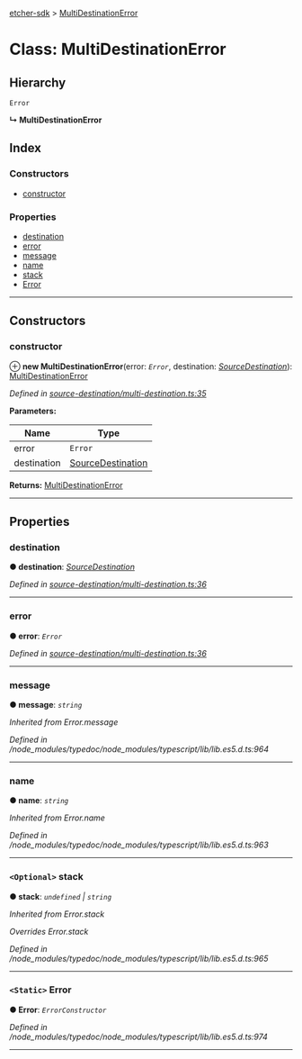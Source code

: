 [etcher-sdk](../README.md) > [MultiDestinationError](../classes/multidestinationerror.md)

# Class: MultiDestinationError

## Hierarchy

 `Error`

**↳ MultiDestinationError**

## Index

### Constructors

* [constructor](multidestinationerror.md#constructor)

### Properties

* [destination](multidestinationerror.md#destination)
* [error](multidestinationerror.md#error)
* [message](multidestinationerror.md#message)
* [name](multidestinationerror.md#name)
* [stack](multidestinationerror.md#stack)
* [Error](multidestinationerror.md#error-1)

---

## Constructors

<a id="constructor"></a>

###  constructor

⊕ **new MultiDestinationError**(error: *`Error`*, destination: *[SourceDestination](sourcedestination.md)*): [MultiDestinationError](multidestinationerror.md)

*Defined in [source-destination/multi-destination.ts:35](https://github.com/balena-io-modules/etcher-sdk/blob/050d15d/lib/source-destination/multi-destination.ts#L35)*

**Parameters:**

| Name | Type |
| ------ | ------ |
| error | `Error` |
| destination | [SourceDestination](sourcedestination.md) |

**Returns:** [MultiDestinationError](multidestinationerror.md)

___

## Properties

<a id="destination"></a>

###  destination

**● destination**: *[SourceDestination](sourcedestination.md)*

*Defined in [source-destination/multi-destination.ts:36](https://github.com/balena-io-modules/etcher-sdk/blob/050d15d/lib/source-destination/multi-destination.ts#L36)*

___
<a id="error"></a>

###  error

**● error**: *`Error`*

*Defined in [source-destination/multi-destination.ts:36](https://github.com/balena-io-modules/etcher-sdk/blob/050d15d/lib/source-destination/multi-destination.ts#L36)*

___
<a id="message"></a>

###  message

**● message**: *`string`*

*Inherited from Error.message*

*Defined in /node_modules/typedoc/node_modules/typescript/lib/lib.es5.d.ts:964*

___
<a id="name"></a>

###  name

**● name**: *`string`*

*Inherited from Error.name*

*Defined in /node_modules/typedoc/node_modules/typescript/lib/lib.es5.d.ts:963*

___
<a id="stack"></a>

### `<Optional>` stack

**● stack**: *`undefined` \| `string`*

*Inherited from Error.stack*

*Overrides Error.stack*

*Defined in /node_modules/typedoc/node_modules/typescript/lib/lib.es5.d.ts:965*

___
<a id="error-1"></a>

### `<Static>` Error

**● Error**: *`ErrorConstructor`*

*Defined in /node_modules/typedoc/node_modules/typescript/lib/lib.es5.d.ts:974*

___

